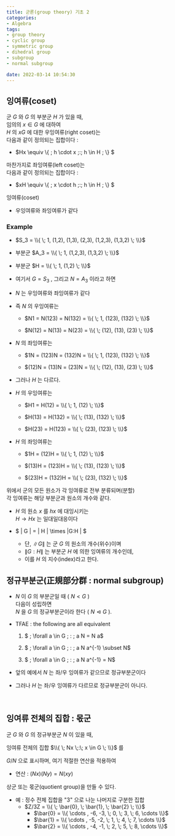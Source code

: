 ```yaml
---
title: 군론(group theory) 기초 2
categories: 
- Algebra
tags:
- group theory
- cyclic group
- symmetric group
- dihedral group
- subgroup
- normal subgroup

date: 2022-03-14 10:54:30
---
```


## 잉여류(coset)

군 $G$ 와 $G$ 의 부분군 $H$ 가 있을 때,  
임의의 $x \in G$ 에 대하여  
$H$ 의 $xG$ 에 대한 우잉여류(right coset)는  
다음과 같이 정의되는 집합이다 :

- $Hx \equiv \\{ \; h \cdot x \;:\; h \in H \; \\} $

마찬가지로 좌잉여류(left coset)는  
다음과 같이 정의되는 집합이다 :

- $xH \equiv \\{ \; x \cdot h \;:\; h \in H \; \\} $

잉여류(coset)
- 우잉여류와 좌잉여류가 같다

### Example

- $S_3 = \\{ \; 1, (1,2), (1,3), (2,3), (1,2,3), (1,3,2) \; \\}$

- 부분군 $A_3 = \\{ \; 1, (1,2,3), (1,3,2) \; \\}$

- 부분군 $H = \\{ \; 1, (1,2) \; \\}$ 

- 여기서 $G = S_3$ , 그리고 $N = A_3$ 이라고 하면

- $N$ 는 우잉여류와 좌잉여류가 같다

- 즉 $N$ 의 우잉여류는

    - $N1 = N(123) = N(132) = \\{ \; 1, (123), (132) \; \\}$
    
    - $N(12) = N(13) = N(23) = \\{ \; (12), (13), (23) \; \\}$

- $N$ 의 좌잉여류는

    - $1N = (123)N = (132)N = \\{ \; 1, (123), (132) \; \\}$
    
    - $(12)N = (13)N = (23)N = \\{ \; (12), (13), (23) \; \\}$

- 그러나 $H$ 는 다르다.

- $H$ 의 우잉여류는

    - $H1 = H(12) = \\{ \; 1, (12) \; \\}$
    
    - $H(13) = H(132) = \\{ \; (13), (132) \; \\}$

    - $H(23) = H(123) = \\{ \; (23), (123) \; \\}$

- $H$ 의 좌잉여류는

    - $1H = (12)H = \\{ \; 1, (12) \; \\}$
    
    - $(13)H = (123)H = \\{ \; (13), (123) \; \\}$

    - $(23)H = (132)H = \\{ \; (23), (132) \; \\}$

위에서 군의 모든 원소가 각 잉여류로 전부 분류되며(분할)  
각 잉여류는 해당 부분군과 원소의 개수와 같다.

- $H$ 의 원소 $x$ 를 $hx$ 에 대잉시키는 <br>
$H \rightarrow Hx$ 는 일대일대응이다
    
- $ \| G \| = \| H \| \times \|G:H \| $
    - 단, $\| G \|$ 는 군 $G$ 의 원소의 개수(위수)이며
    - $\|G:H \|$ 는 부분군 $H$ 에 의한 잉여류의 개수인데,
    - 이를 $H$ 의 지수(index)라고 한다.

## 정규부분군(正規部分群 : normal subgroup)

- $N$ 이 $G$ 의 부분군일 때 ( $N<G$ ) <br> 다음이 성립하면 <br>
$N$ 을 $G$ 의 정규부분군이라 한다 ( $N \vartriangleleft G$ ).

- TFAE : the following are all equivalent

    1. $ \; \forall a \in G  \; : \;  a N = N a$
    
    2. $ \; \forall a \in G  \; : \;  a N a^{-1} \subset N$

    3. $ \; \forall a \in G  \; : \;  a N a^{-1} = N$

- 앞의 예에서 $N$ 는 좌/우 잉여류가 같으므로 정규부분군이다

- 그러나 $H$ 는 좌/우 잉여류가 다르므로 정규부분군이 아니다.

<br>

## 잉여류 전체의 집합 : 몫군

군 $G$ 와 $G$ 의 정규부분군 $N$ 이 있을 때,  

잉여류 전체의 집합 $\\{ \; Nx \;:\; x \in G \; \\}$ 를

$G/N$ 으로 표시하며, 여기 적절한 연산을 적용하여

- 연산 : $(Nx)(Ny) = N(xy)$

상군 또는 몫군(quotient group)을 만들 수 있다.

- 예 : 정수 전체 집합을 "3" 으로 나눈 나머지로 구분한 집합
    - $Z/3Z = \\{ \; \bar{0}, \; \bar{1}, \; \bar{2} \; \\}$
        - $\bar{0} = \\{ \cdots , -6, -3, \; 0, \; 3, \; 6, \cdots  \\}$
        - $\bar{1} = \\{ \cdots , -5, -2, \; 1, \; 4, \; 7, \cdots  \\}$
        - $\bar{2} = \\{ \cdots , -4, -1, \; 2, \; 5, \; 8, \cdots  \\}$

<br>